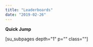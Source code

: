 ```yaml
---
title: "Leaderboards"
date: "2019-02-26"
---
```


**Quick Jump**

\[su\_subpages depth="1" p="" class=""\]
